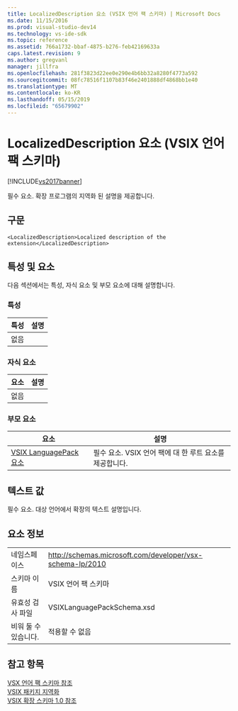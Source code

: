 ```yaml
---
title: LocalizedDescription 요소 (VSIX 언어 팩 스키마) | Microsoft Docs
ms.date: 11/15/2016
ms.prod: visual-studio-dev14
ms.technology: vs-ide-sdk
ms.topic: reference
ms.assetid: 766a1732-bbaf-4875-b276-feb42169633a
caps.latest.revision: 9
ms.author: gregvanl
manager: jillfra
ms.openlocfilehash: 281f3823d22ee0e290e4b6bb32a8280f4773a592
ms.sourcegitcommit: 08fc78516f1107b83f46e2401888df4868bb1e40
ms.translationtype: MT
ms.contentlocale: ko-KR
ms.lasthandoff: 05/15/2019
ms.locfileid: "65679902"
---
```

# <a name="localizeddescription-element-vsix-language-pack-schema"></a>LocalizedDescription 요소 (VSIX 언어 팩 스키마)
[!INCLUDE[vs2017banner](../includes/vs2017banner.md)]

필수 요소. 확장 프로그램의 지역화 된 설명을 제공합니다.  
  
## <a name="syntax"></a>구문  
  
```  
<LocalizedDescription>Localized description of the extension</LocalizedDescription>  
```  
  
## <a name="attributes-and-elements"></a>특성 및 요소  
 다음 섹션에서는 특성, 자식 요소 및 부모 요소에 대해 설명합니다.  
  
### <a name="attributes"></a>특성  
  
|특성|설명|  
|---------------|-----------------|  
|없음||  
  
### <a name="child-elements"></a>자식 요소  
  
|요소|설명|  
|-------------|-----------------|  
|없음||  
  
### <a name="parent-elements"></a>부모 요소  
  
|요소|설명|  
|-------------|-----------------|  
|[VSIX LanguagePack 요소](../extensibility/vsixlanguagepack-element-vsix-language-pack-schema.md)|필수 요소. VSIX 언어 팩에 대 한 루트 요소를 제공합니다.|  
  
## <a name="text-value"></a>텍스트 값  
 필수 요소. 대상 언어에서 확장의 텍스트 설명입니다.  
  
## <a name="element-information"></a>요소 정보  
  
|                 |                                                           |
|-----------------|-----------------------------------------------------------|
|    네임스페이스    | http://schemas.microsoft.com/developer/vsx-schema-lp/2010 |
|   스키마 이름   |                 VSIX 언어 팩 스키마                 |
| 유효성 검사 파일 |                VSIXLanguagePackSchema.xsd                 |
|  비워 둘 수 있습니다.   |                      적용할 수 없음                       |
  
## <a name="see-also"></a>참고 항목  
 [VSX 언어 팩 스키마 참조](../extensibility/vsx-language-pack-schema-reference.md)   
 [VSIX 패키지 지역화](../extensibility/localizing-vsix-packages.md)   
 [VSIX 확장 스키마 1.0 참조](https://msdn.microsoft.com/76e410ec-b1fb-4652-ac98-4a4c52e09a2b)
